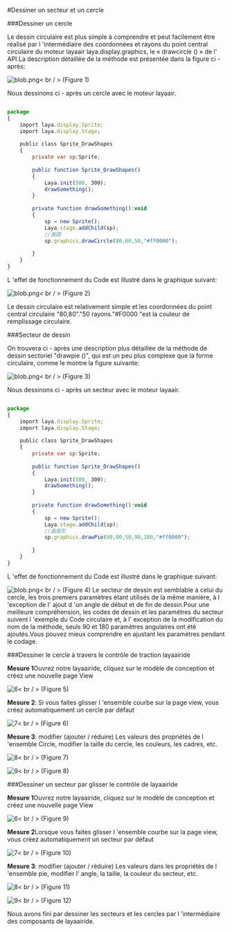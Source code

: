 #Dessiner un secteur et un cercle



###Dessiner un cercle

Le dessin circulaire est plus simple à comprendre et peut facilement être réalisé par l 'intermédiaire des coordonnées et rayons du point central circulaire du moteur layaair laya.display.graphics, le « drawcircle () » de l' API.La description détaillée de la méthode est présentée dans la figure ci - après:

​![blob.png](img/1.png)< br / >
(Figure 1)

Nous dessinons ci - après un cercle avec le moteur layaair.


```javascript

package
{
    import laya.display.Sprite;
    import laya.display.Stage;
      
    public class Sprite_DrawShapes
    {
        private var sp:Sprite;
          
        public function Sprite_DrawShapes()
        {
            Laya.init(500, 300);
            drawSomething();
        }
  
        private function drawSomething():void
        {
            sp = new Sprite();
            Laya.stage.addChild(sp);
            //画圆
            sp.graphics.drawCircle(80,80,50,"#ff0000");
              
        }
    }
}
```


L 'effet de fonctionnement du Code est illustré dans le graphique suivant:

​![blob.png](img/2.png)< br / >
(Figure 2)

Le dessin circulaire est relativement simple et les coordonnées du point central circulaire "80,80"."50 rayons."#F0000 "est la couleur de remplissage circulaire.



###Secteur de dessin

On trouvera ci - après une description plus détaillée de la méthode de dessin sectoriel "drawpie ()", qui est un peu plus complexe que la forme circulaire, comme le montre la figure suivante:

​![blob.png](img/3.png)< br / >
(Figure 3)

Nous dessinons ci - après un secteur avec le moteur layaair.


```javascript

package
{
    import laya.display.Sprite;
    import laya.display.Stage;
      
    public class Sprite_DrawShapes
    {
        private var sp:Sprite;
          
        public function Sprite_DrawShapes()
        {
            Laya.init(500, 300);
            drawSomething();
        }
  
        private function drawSomething():void
        {
            sp = new Sprite();
            Laya.stage.addChild(sp);
            //画扇形
            sp.graphics.drawPie(80,80,50,90,180,"#ff0000");
              
        }
    }
}
```


L 'effet de fonctionnement du Code est illustré dans le graphique suivant:

​![blob.png](img/4.png)< br / >
(Figure 4)
Le secteur de dessin est semblable à celui du cercle, les trois premiers paramètres étant utilisés de la même manière, à l 'exception de l' ajout d 'un angle de début et de fin de dessin.Pour une meilleure compréhension, les codes de dessin et les paramètres du secteur suivent l 'exemple du Code circulaire et, à l' exception de la modification du nom de la méthode, seuls 90 et 180 paramètres angulaires ont été ajoutés.Vous pouvez mieux comprendre en ajustant les paramètres pendant le codage.



###Dessiner le cercle à travers le contrôle de traction layaairide

**Mesure 1**Ouvrez notre layaairide, cliquez sur le modèle de conception et créez une nouvelle page View

​![6](img/5.png)< br / >
(Figure 5)

**Mesure 2**: Si vous faites glisser l 'ensemble courbe sur la page view, vous créez automatiquement un cercle par défaut

​![7](img/6.png)< br / >
(Figure 6)

**Mesure 3**: modifier (ajouter / réduire) Les valeurs des propriétés de l 'ensemble Circle, modifier la taille du cercle, les couleurs, les cadres, etc.

​![8](img/7.png)< br / >
(Figure 7)

​![9](img/8.png)< br / >
(Figure 8)



###Dessiner un secteur par glisser le contrôle de layaairide

**Mesure 1**Ouvrez notre layaairide, cliquez sur le modèle de conception et créez une nouvelle page View

​![6](img/5.png)< br / >
(Figure 9)

**Mesure 2**Lorsque vous faites glisser l 'ensemble courbe sur la page view, vous créez automatiquement un secteur par défaut

​![7](img/9.png)< br / >
(Figure 10)

**Mesure 3**: modifier (ajouter / réduire) Les valeurs dans les propriétés de l 'ensemble pie, modifier l' angle, la taille, la couleur du secteur, etc.

​![8](img/10.png)< br / >
(Figure 11)

​![9](img/11.png)< br / >
(Figure 12)

Nous avons fini par dessiner les secteurs et les cercles par l 'intermédiaire des composants de layaairide.